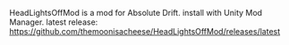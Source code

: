 HeadLightsOffMod is a mod for Absolute Drift. install with Unity Mod Manager.
latest release: https://github.com/themoonisacheese/HeadLightsOffMod/releases/latest
